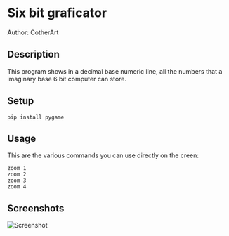 # Six bit graficator
Author: CotherArt

## Description
This program shows in a decimal base numeric line, all the numbers that a imaginary base 6 bit computer can store.

## Setup
```
pip install pygame
```

## Usage
This are the various commands you can use directly on the creen:
```
zoom 1
zoom 2
zoom 3
zoom 4
```

## Screenshots
![Screenshot](screenshots/.zoom2.png)